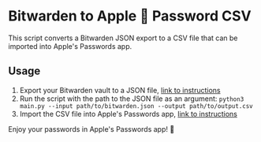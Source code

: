 # Bitwarden to Apple 🍏 Password CSV

This script converts a Bitwarden JSON export to a CSV file that can be imported into Apple's Passwords app.

## Usage

1. Export your Bitwarden vault to a JSON file, [link to instructions](https://bitwarden.com/help/export-your-data/)
2. Run the script with the path to the JSON file as an argument: `python3 main.py --input path/to/bitwarden.json --output path/to/output.csv`
3. Import the CSV file into Apple's Passwords app, [link to instructions](https://support.apple.com/guide/passwords/import-mchl2f1a184c/mac)

Enjoy your passwords in Apple's Passwords app! 🎉